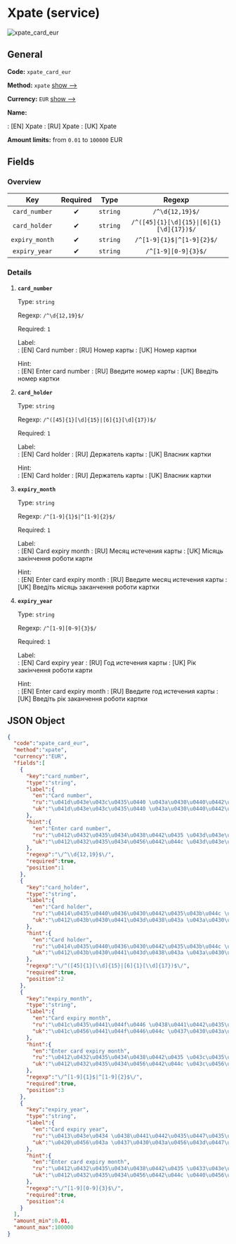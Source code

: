
# Xpate (service) 
![xpate_card_eur](https://static.openfintech.io/payout_methods/xpate_card_eur/logo.svg?w=400&c=v0.59.26#w24)  

## General 
 
**Code:** `xpate_card_eur` 
 
**Method:** `xpate` [show -->](/payout-methods/xpate/) 
 
**Currency:** `EUR` [show -->](/currencies/EUR/) 
 
**Name:** 
 
:	[EN] Xpate 
:	[RU] Xpate 
:	[UK] Xpate 
 
**Amount limits:** from `0.01` to `100000` EUR 

## Fields 

### Overview 

|Key|Required|Type|Regexp| 
|:---:|:---:|:---:|:---:| 
|`card_number`|✔|`string`|`/^\d{12,19}$/`| 
|`card_holder`|✔|`string`|`/^([45]{1}[\d]{15}\|[6]{1}[\d]{17})$/`| 
|`expiry_month`|✔|`string`|`/^[1-9]{1}$\|^[1-9]{2}$/`| 
|`expiry_year`|✔|`string`|`/^[1-9][0-9]{3}$/`| 
 

### Details 
 
1. **`card_number`** 
 
	Type: `string` 
 
	Regexp: `/^\d{12,19}$/` 
 
	Required: `1` 
 
	Label:  
	: [EN] Card number 
	: [RU] Номер карты 
	: [UK] Номер картки 
 
	Hint:  
	: [EN] Enter card number 
	: [RU] Введите номер карты 
	: [UK] Введіть номер картки 
 
2. **`card_holder`** 
 
	Type: `string` 
 
	Regexp: `/^([45]{1}[\d]{15}|[6]{1}[\d]{17})$/` 
 
	Required: `1` 
 
	Label:  
	: [EN] Card holder 
	: [RU] Держатель карты 
	: [UK] Власник картки 
 
	Hint:  
	: [EN] Card holder 
	: [RU] Держатель карты 
	: [UK] Власник картки 
 
3. **`expiry_month`** 
 
	Type: `string` 
 
	Regexp: `/^[1-9]{1}$|^[1-9]{2}$/` 
 
	Required: `1` 
 
	Label:  
	: [EN] Card expiry month 
	: [RU] Месяц истечения карты 
	: [UK] Місяць закінчення роботи карти 
 
	Hint:  
	: [EN] Enter card expiry month 
	: [RU] Введите месяц истечения карты 
	: [UK] Введіть місяць заканчення роботи картки 
 
4. **`expiry_year`** 
 
	Type: `string` 
 
	Regexp: `/^[1-9][0-9]{3}$/` 
 
	Required: `1` 
 
	Label:  
	: [EN] Card expiry year 
	: [RU] Год истечения карты 
	: [UK] Рік закінчення роботи карти 
 
	Hint:  
	: [EN] Enter card expiry month 
	: [RU] Введите год истечения карты 
	: [UK] Введіть рік заканчення роботи картки 
 

## JSON Object 

```json
{
  "code":"xpate_card_eur",
  "method":"xpate",
  "currency":"EUR",
  "fields":[
    {
      "key":"card_number",
      "type":"string",
      "label":{
        "en":"Card number",
        "ru":"\u041d\u043e\u043c\u0435\u0440 \u043a\u0430\u0440\u0442\u044b",
        "uk":"\u041d\u043e\u043c\u0435\u0440 \u043a\u0430\u0440\u0442\u043a\u0438"
      },
      "hint":{
        "en":"Enter card number",
        "ru":"\u0412\u0432\u0435\u0434\u0438\u0442\u0435 \u043d\u043e\u043c\u0435\u0440 \u043a\u0430\u0440\u0442\u044b",
        "uk":"\u0412\u0432\u0435\u0434\u0456\u0442\u044c \u043d\u043e\u043c\u0435\u0440 \u043a\u0430\u0440\u0442\u043a\u0438"
      },
      "regexp":"\/^\\d{12,19}$\/",
      "required":true,
      "position":1
    },
    {
      "key":"card_holder",
      "type":"string",
      "label":{
        "en":"Card holder",
        "ru":"\u0414\u0435\u0440\u0436\u0430\u0442\u0435\u043b\u044c \u043a\u0430\u0440\u0442\u044b",
        "uk":"\u0412\u043b\u0430\u0441\u043d\u0438\u043a \u043a\u0430\u0440\u0442\u043a\u0438"
      },
      "hint":{
        "en":"Card holder",
        "ru":"\u0414\u0435\u0440\u0436\u0430\u0442\u0435\u043b\u044c \u043a\u0430\u0440\u0442\u044b",
        "uk":"\u0412\u043b\u0430\u0441\u043d\u0438\u043a \u043a\u0430\u0440\u0442\u043a\u0438"
      },
      "regexp":"\/^([45]{1}[\\d]{15}|[6]{1}[\\d]{17})$\/",
      "required":true,
      "position":2
    },
    {
      "key":"expiry_month",
      "type":"string",
      "label":{
        "en":"Card expiry month",
        "ru":"\u041c\u0435\u0441\u044f\u0446 \u0438\u0441\u0442\u0435\u0447\u0435\u043d\u0438\u044f \u043a\u0430\u0440\u0442\u044b",
        "uk":"\u041c\u0456\u0441\u044f\u0446\u044c \u0437\u0430\u043a\u0456\u043d\u0447\u0435\u043d\u043d\u044f \u0440\u043e\u0431\u043e\u0442\u0438 \u043a\u0430\u0440\u0442\u0438"
      },
      "hint":{
        "en":"Enter card expiry month",
        "ru":"\u0412\u0432\u0435\u0434\u0438\u0442\u0435 \u043c\u0435\u0441\u044f\u0446 \u0438\u0441\u0442\u0435\u0447\u0435\u043d\u0438\u044f \u043a\u0430\u0440\u0442\u044b",
        "uk":"\u0412\u0432\u0435\u0434\u0456\u0442\u044c \u043c\u0456\u0441\u044f\u0446\u044c \u0437\u0430\u043a\u0430\u043d\u0447\u0435\u043d\u043d\u044f \u0440\u043e\u0431\u043e\u0442\u0438 \u043a\u0430\u0440\u0442\u043a\u0438"
      },
      "regexp":"\/^[1-9]{1}$|^[1-9]{2}$\/",
      "required":true,
      "position":3
    },
    {
      "key":"expiry_year",
      "type":"string",
      "label":{
        "en":"Card expiry year",
        "ru":"\u0413\u043e\u0434 \u0438\u0441\u0442\u0435\u0447\u0435\u043d\u0438\u044f \u043a\u0430\u0440\u0442\u044b",
        "uk":"\u0420\u0456\u043a \u0437\u0430\u043a\u0456\u043d\u0447\u0435\u043d\u043d\u044f \u0440\u043e\u0431\u043e\u0442\u0438 \u043a\u0430\u0440\u0442\u0438"
      },
      "hint":{
        "en":"Enter card expiry month",
        "ru":"\u0412\u0432\u0435\u0434\u0438\u0442\u0435 \u0433\u043e\u0434 \u0438\u0441\u0442\u0435\u0447\u0435\u043d\u0438\u044f \u043a\u0430\u0440\u0442\u044b",
        "uk":"\u0412\u0432\u0435\u0434\u0456\u0442\u044c \u0440\u0456\u043a \u0437\u0430\u043a\u0430\u043d\u0447\u0435\u043d\u043d\u044f \u0440\u043e\u0431\u043e\u0442\u0438 \u043a\u0430\u0440\u0442\u043a\u0438"
      },
      "regexp":"\/^[1-9][0-9]{3}$\/",
      "required":true,
      "position":4
    }
  ],
  "amount_min":0.01,
  "amount_max":100000
}
```  
